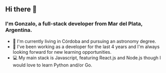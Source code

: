 ## Hi there 👋

### I'm Gonzalo, a full-stack developer from Mar del Plata, Argentina.

- 🔭 I'm currently living in Córdoba and pursuing an astronomy degree.
- 🌱 I've been working as a developer for the last 4 years and I'm always looking forward for new learning opportunities.
- 💻 My main stack is Javascript, featuring React.js and Node.js though I would love to learn Python and/or Go.

<!--
**gblotta-xoor/gblotta-xoor** is a ✨ _special_ ✨ repository because its `README.md` (this file) appears on your GitHub profile.

Here are some ideas to get you started:

- 🔭 I’m currently working on ...
- 🌱 I’m currently learning ...
- 👯 I’m looking to collaborate on ...
- 🤔 I’m looking for help with ...
- 💬 Ask me about ...
- 📫 How to reach me: ...
- 😄 Pronouns: ...
- ⚡ Fun fact: ...
-->
